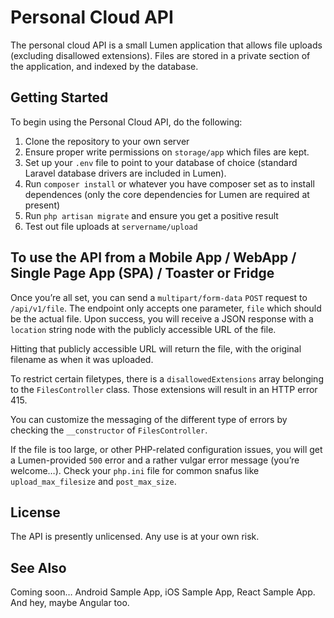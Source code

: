 # Personal Cloud API
The personal cloud API is a small Lumen application that allows file uploads (excluding disallowed extensions). Files are stored in a private section of the application, and indexed by the database.

## Getting Started
To begin using the Personal Cloud API, do the following:
1. Clone the repository to your own server
2. Ensure proper write permissions on `storage/app` which files are kept.
3. Set up your `.env` file to point to your database of choice (standard Laravel database drivers are included in Lumen).
4. Run `composer install` or whatever you have composer set as to install dependences (only the core dependencies for Lumen are required at present)
5. Run `php artisan migrate` and ensure you get a positive result
6. Test out file uploads at `servername/upload`

## To use the API from a Mobile App / WebApp / Single Page App (SPA) / Toaster or Fridge
Once you’re all set, you can send a `multipart/form-data` `POST` request to `/api/v1/file`. The endpoint only accepts one parameter, `file` which should be the actual file. Upon success, you will receive a JSON response with a `location` string node with the publicly accessible URL of the file.

Hitting that publicly accessible URL will return the file, with the original filename as when it was uploaded.

To restrict certain filetypes, there is a `disallowedExtensions` array belonging to the `FilesController` class. Those extensions will result in an HTTP error 415.

You can customize the messaging of the different type of errors by checking the `__constructor` of `FilesController`.

If the file is too large, or other PHP-related configuration issues, you will get a Lumen-provided `500` error and a rather vulgar error message (you’re welcome…). Check your `php.ini` file for common snafus like `upload_max_filesize` and `post_max_size`.


## License
The API is presently unlicensed. Any use is at your own risk.

## See Also
Coming soon… Android Sample App, iOS Sample App, React Sample App. And hey, maybe Angular too.
